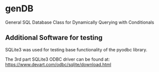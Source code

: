 # genDB

General SQL Database Class for Dynamically Querying with Conditionals

## Additional Software for testing

SQLite3 was used for testing base functionality of the pyodbc library.

The 3rd part SQLite3 ODBC driver can be found at: <https://www.devart.com/odbc/sqlite/download.html>
